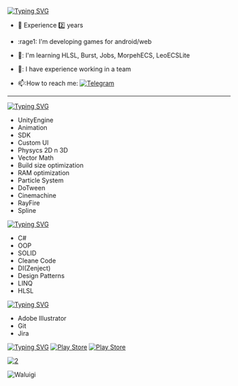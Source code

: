 [![Typing SVG](https://readme-typing-svg.herokuapp.com?font=Fira+Code&size=30&duration=2000&pause=500&color=F7F393&background=FF390000&width=435&lines=Hi!+My+name+is+Daniil;I+am+a+Unity+developer)](https://git.io/typing-svg)


- :office: Experience 2️⃣ years

- :rage1: I'm developing games for android/web

- 🧠: I'm learning HLSL, Burst, Jobs, MorpehECS, LeoECSLite

- 👯: I have experience working in a team

- 📫:How to reach me: [![Telegram](https://img.shields.io/badge/-plastfw-blue?style=flat&logo=Telegram&logoColor=white)](https://t.me/plastfw)

---


[![Typing SVG](https://readme-typing-svg.herokuapp.com?font=JetBrains+Mono&pause=3000&color=D9F771&repeat=false&width=435&lines=Unity)](https://git.io/typing-svg)
-  UnityEngine
-  Animation
-  SDK
-  Custom UI
-  Physycs 2D n 3D
-  Vector Math
-  Build size optimization
-  RAM optimization
-  Particle System
-  DoTween
-  Cinemachine
-  RayFire
-  Spline

[![Typing SVG](https://readme-typing-svg.herokuapp.com?font=JetBrains+Mono&pause=3000&color=D9F771&repeat=false&width=435&lines=Code)](https://git.io/typing-svg)
-  C#
-  OOP
-  SOLID
-  Cleane Code
-  DI(Zenject)
-  Design Patterns
-  LINQ
-  HLSL

[![Typing SVG](https://readme-typing-svg.herokuapp.com?font=JetBrains+Mono&pause=3000&color=D9F771&repeat=false&width=435&lines=Other)](https://git.io/typing-svg)
-  Adobe Illustrator
-  Git
-  Jira

[![Typing SVG](https://readme-typing-svg.herokuapp.com?font=JetBrains+Mono&pause=1000&color=D9F771&repeat=false&width=435&lines=LastProjects)](https://git.io/typing-svg)
[![Play Store](https://img.shields.io/badge/Toilet_Rush-414141?style=for-the-badge&logo=google-play&logoColor=white)](https://yandex.ru/games/app/210372?draft=true&lang=ru)
[![Play Store](https://img.shields.io/badge/Shooting_Range-414141?style=for-the-badge&logo=google-play&logoColor=white)](https://www.crazygames.com/game/the-range-3d)

[![2](https://img.shields.io/badge/-Shooting_Range-fb8f53?style=for-the-badge&logo=GooglePlay&logoColor=white)](https://www.crazygames.com/game/the-range-3d)

![Waluigi](https://octodex.github.com/images/spidertocat.png)
